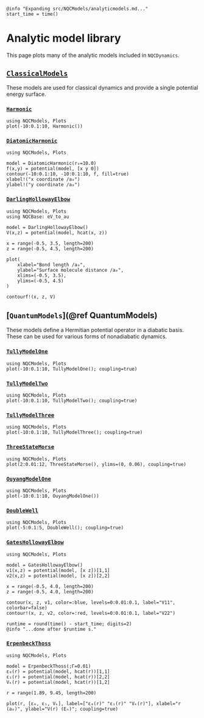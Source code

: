 ```@setup logging
@info "Expanding src/NQCModels/analyticmodels.md..."
start_time = time()
```
# Analytic model library

This page plots many of the analytic models included in `NQCDynamics`.

## [`ClassicalModels`](@ref)
These models are used for classical dynamics and provide a single potential energy surface.

### [`Harmonic`](@ref)
```@example
using NQCModels, Plots
plot(-10:0.1:10, Harmonic())
```

### [`DiatomicHarmonic`](@ref)

```@example
using NQCModels, Plots

model = DiatomicHarmonic(r₀=10.0)
f(x,y) = potential(model, [x y 0])
contour(-10:0.1:10, -10:0.1:10, f, fill=true)
xlabel!("x coordinate /a₀")
ylabel!("y coordinate /a₀")
```

### [`DarlingHollowayElbow`](@ref)

```@example
using NQCModels, Plots
using NQCBase: eV_to_au

model = DarlingHollowayElbow()
V(x,z) = potential(model, hcat(x, z))

x = range(-0.5, 3.5, length=200)
z = range(-0.5, 4.5, length=200)

plot(
    xlabel="Bond length /a₀",
    ylabel="Surface molecule distance /a₀",
    xlims=(-0.5, 3.5),
    ylims=(-0.5, 4.5)
)

contourf!(x, z, V)
```

## [`QuantumModels`](@ref QuantumModels)
These models define a Hermitian potential operator in a diabatic basis.
These can be used for various forms of nonadiabatic dynamics.

### [`TullyModelOne`](@ref)
```@example
using NQCModels, Plots
plot(-10:0.1:10, TullyModelOne(); coupling=true)
```
### [`TullyModelTwo`](@ref)
```@example
using NQCModels, Plots
plot(-10:0.1:10, TullyModelTwo(); coupling=true)
```
### [`TullyModelThree`](@ref)
```@example
using NQCModels, Plots
plot(-10:0.1:10, TullyModelThree(); coupling=true)
```
### [`ThreeStateMorse`](@ref)
```@example
using NQCModels, Plots
plot(2:0.01:12, ThreeStateMorse(), ylims=(0, 0.06), coupling=true)
```
### [`OuyangModelOne`](@ref)
```@example
using NQCModels, Plots
plot(-10:0.1:10, OuyangModelOne())
```
### [`DoubleWell`](@ref)
```@example
using NQCModels, Plots
plot(-5:0.1:5, DoubleWell(); coupling=true)
```
### [`GatesHollowayElbow`](@ref)
```@example
using NQCModels, Plots

model = GatesHollowayElbow()
v1(x,z) = potential(model, [x z])[1,1]
v2(x,z) = potential(model, [x z])[2,2]

x = range(-0.5, 4.0, length=200)
z = range(-0.5, 4.0, length=200)

contour(x, z, v1, color=:blue, levels=0:0.01:0.1, label="V11", colorbar=false)
contour!(x, z, v2, color=:red, levels=0:0.01:0.1, label="V22")
```
```@setup logging
runtime = round(time() - start_time; digits=2)
@info "...done after $runtime s."
```
### [`ErpenbeckThoss`](@ref)
```@example
using NQCModels, Plots

model = ErpenbeckThoss(;Γ=0.01)
ε₀(r) = potential(model, hcat(r))[1,1]
ε₁(r) = potential(model, hcat(r))[2,2]
Vₖ(r) = potential(model, hcat(r))[1,2]

r = range(1.89, 9.45, length=200)

plot(r, [ε₀, ε₁, Vₖ], label=["ε₀(r)" "ε₁(r)" "Vₖ(r)"], xlabel="r (a₀)", ylabel="V(r) (Eₕ)"; coupling=true)
```
